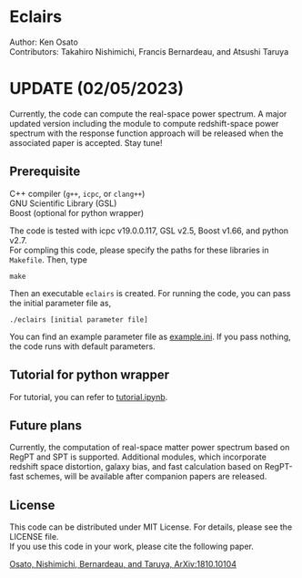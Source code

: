 # Eclairs
Author: Ken Osato  
Contributors: Takahiro Nishimichi, Francis Bernardeau, and Atsushi Taruya  

# UPDATE (02/05/2023)
Currently, the code can compute the real-space power spectrum.
A major updated version including the module to compute redshift-space power spectrum with the response function approach will be released
when the associated paper is accepted. Stay tune!

## Prerequisite
C++ compiler (`g++`, `icpc`, or `clang++`)  
GNU Scientific Library (GSL)  
Boost (optional for python wrapper)

The code is tested with icpc v19.0.0.117, GSL v2.5, Boost v1.66, and python v2.7.  
For compling this code, please specify the paths for these libraries
in `Makefile`. Then, type

```
make
```

Then an executable `eclairs` is created. For running the code,
you can pass the initial parameter file as,

```
./eclairs [initial parameter file]
```

You can find an example parameter file as [example.ini](example.ini).
If you pass nothing, the code runs with default parameters.


## Tutorial for python wrapper
For tutorial, you can refer to [tutorial.ipynb](tutorial.ipynb).


## Future plans
Currently, the computation of real-space matter power spectrum
based on RegPT and SPT is supported.
Additional modules, which incorporate redshift space distortion,
galaxy bias, and fast calculation based on RegPT-fast schemes,
will be available after companion papers are released.


## License
This code can be distributed under MIT License.
For details, please see the LICENSE file.  
If you use this code in your work, please cite the following paper.

[Osato, Nishimichi, Bernardeau, and Taruya, ArXiv:1810.10104](https://arxiv.org/abs/1810.10104)
